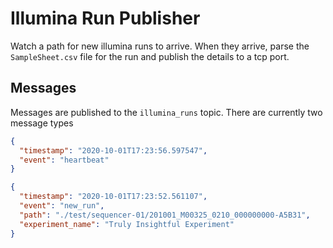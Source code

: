 # Illumina Run Publisher

Watch a path for new illumina runs to arrive. When they arrive, parse the `SampleSheet.csv` file for the run and publish the details to a tcp port.

## Messages

Messages are published to the `illumina_runs` topic. There are currently two message types

```json
{
  "timestamp": "2020-10-01T17:23:56.597547",
  "event": "heartbeat"
}
```

```json
{
  "timestamp": "2020-10-01T17:23:52.561107",
  "event": "new_run",
  "path": "./test/sequencer-01/201001_M00325_0210_000000000-A5B31",
  "experiment_name": "Truly Insightful Experiment"
}
```